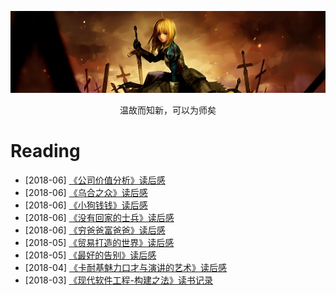 [![header](../assets/header05.jpg)](https://yuenshome.github.io)

<center>温故而知新，可以为师矣</center>

# Reading

- [2018-06] [《公司价值分析》读后感](../timeline/2018-06/company-worth-analysis)  
- [2018-06] [《乌合之众》读后感](../timeline/2018-06/crowd)  
- [2018-06] [《小狗钱钱》读后感](../timeline/2018-06/dog-money)    
- [2018-06] [《没有回家的士兵》读后感](../timeline/2018-06/homesick-soldiers)    
- [2018-06] [《穷爸爸富爸爸》读后感](../timeline/2018-06/poor-dad-rich-dad)    
- [2018-05] [《贸易打造的世界》读后感](../timeline/2018-05/the-world-that-trade-created)  
- [2018-05] [《最好的告别》读后感](../timeline/2018-05/being-mortal)  
- [2018-04] [《卡耐基魅力口才与演讲的艺术》读后感](../timeline/2018-04/art-of-speech)  
- [2018-03] [《现代软件工程-构建之法》读书记录](../timeline/2018-03/software-engineering)  

